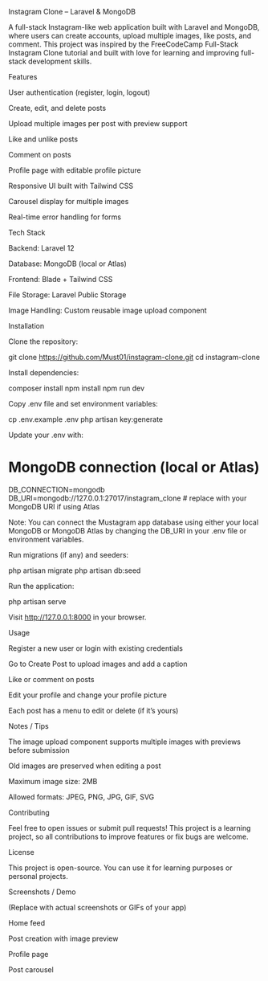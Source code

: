 Instagram Clone – Laravel & MongoDB

A full-stack Instagram-like web application built with Laravel and MongoDB, where users can create accounts, upload multiple images, like posts, and comment. This project was inspired by the FreeCodeCamp Full-Stack Instagram Clone tutorial and built with love for learning and improving full-stack development skills.

Features

User authentication (register, login, logout)

Create, edit, and delete posts

Upload multiple images per post with preview support

Like and unlike posts

Comment on posts

Profile page with editable profile picture

Responsive UI built with Tailwind CSS

Carousel display for multiple images

Real-time error handling for forms

Tech Stack

Backend: Laravel 12

Database: MongoDB (local or Atlas)

Frontend: Blade + Tailwind CSS

File Storage: Laravel Public Storage

Image Handling: Custom reusable image upload component

Installation

Clone the repository:

git clone https://github.com/Must01/instagram-clone.git
cd instagram-clone

Install dependencies:

composer install
npm install
npm run dev

Copy .env file and set environment variables:

cp .env.example .env
php artisan key:generate

Update your .env with:

# MongoDB connection (local or Atlas)

DB_CONNECTION=mongodb
DB_URI=mongodb://127.0.0.1:27017/instagram_clone # replace with your MongoDB URI if using Atlas

Note: You can connect the Mustagram app database using either your local MongoDB or MongoDB Atlas by changing the DB_URI in your .env file or environment variables.

Run migrations (if any) and seeders:

php artisan migrate
php artisan db:seed

Run the application:

php artisan serve

Visit http://127.0.0.1:8000 in your browser.

Usage

Register a new user or login with existing credentials

Go to Create Post to upload images and add a caption

Like or comment on posts

Edit your profile and change your profile picture

Each post has a menu to edit or delete (if it’s yours)

Notes / Tips

The image upload component supports multiple images with previews before submission

Old images are preserved when editing a post

Maximum image size: 2MB

Allowed formats: JPEG, PNG, JPG, GIF, SVG

Contributing

Feel free to open issues or submit pull requests! This project is a learning project, so all contributions to improve features or fix bugs are welcome.

License

This project is open-source. You can use it for learning purposes or personal projects.

Screenshots / Demo

(Replace with actual screenshots or GIFs of your app)

Home feed

Post creation with image preview

Profile page

Post carousel

